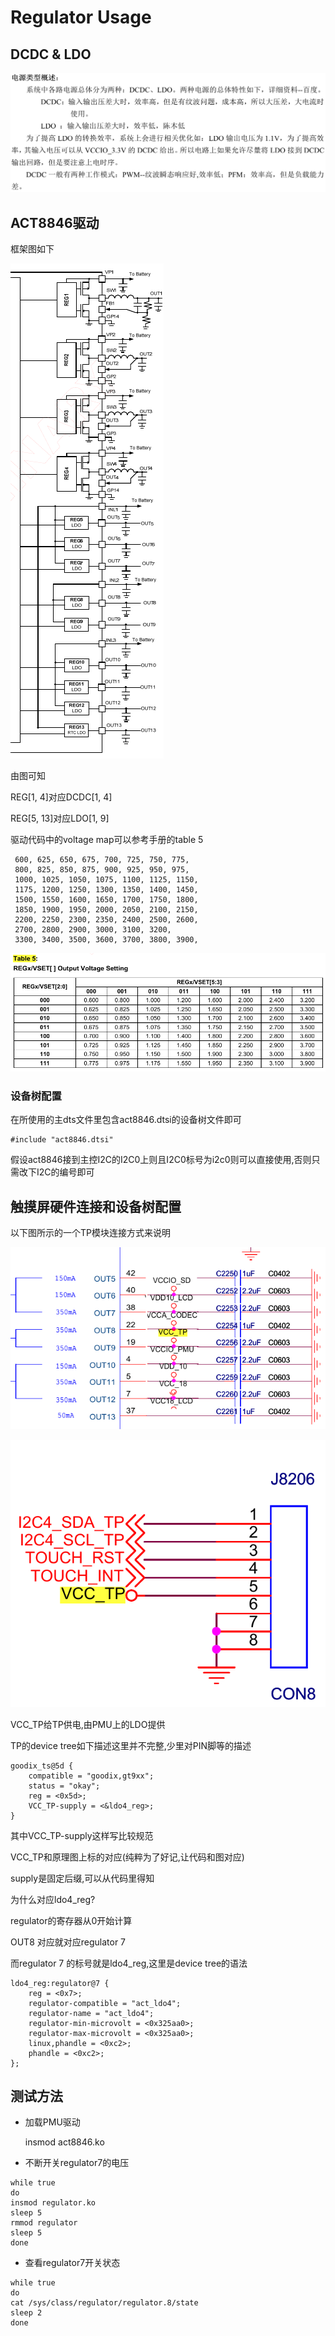 # Regulator Usage

## DCDC & LDO

![dcdc & ld0](./dcdc_ldo1.png)

## ACT8846驱动

框架图如下

![BLOCK DIAGRAM](./dcdc_ldo.png)

由图可知

REG[1, 4]对应DCDC[1, 4]

REG[5, 13]对应LDO[1, 9]

驱动代码中的voltage map可以参考手册的table 5

	 600, 625, 650, 675, 700, 725, 750, 775,
	 800, 825, 850, 875, 900, 925, 950, 975,
	 1000, 1025, 1050, 1075, 1100, 1125, 1150,
	 1175, 1200, 1250, 1300, 1350, 1400, 1450,
	 1500, 1550, 1600, 1650, 1700, 1750, 1800,
	 1850, 1900, 1950, 2000, 2050, 2100, 2150,
	 2200, 2250, 2300, 2350, 2400, 2500, 2600,
	 2700, 2800, 2900, 3000, 3100, 3200,
	 3300, 3400, 3500, 3600, 3700, 3800, 3900,

![Table5](./table5.png)

### 设备树配置

在所使用的主dts文件里包含act8846.dtsi的设备树文件即可

	#include "act8846.dtsi"

假设act8846接到主控I2C的I2C0上则且I2C0标号为i2c0则可以直接使用,否则只需改下I2C的编号即可

## 触摸屏硬件连接和设备树配置

以下图所示的一个TP模块连接方式来说明

![vcc_tp_1](./vcc_tp_1.png)

![vcc_tp_2](./vcc_tp_2.png)

VCC_TP给TP供电,由PMU上的LDO提供

TP的device tree如下描述这里并不完整,少里对PIN脚等的描述

```shell
goodix_ts@5d {
    compatible = "goodix,gt9xx";
    status = "okay";
    reg = <0x5d>;
    VCC_TP-supply = <&ldo4_reg>;
}
```

其中VCC_TP-supply这样写比较规范

VCC_TP和原理图上标的对应(纯粹为了好记,让代码和图对应)

supply是固定后缀,可以从代码里得知

为什么对应ldo4_reg?

regulator的寄存器从0开始计算

OUT8 对应就对应regulator 7

而regulator 7 的标号就是ldo4_reg,这里是device tree的语法

```shell
ldo4_reg:regulator@7 {
	reg = <0x7>;
	regulator-compatible = "act_ldo4";
	regulator-name = "act_ldo4";
	regulator-min-microvolt = <0x325aa0>;
	regulator-max-microvolt = <0x325aa0>;
	linux,phandle = <0xc2>;
	phandle = <0xc2>;
};
```

## 测试方法

- 加载PMU驱动

	insmod act8846.ko

- 不断开关regulator7的电压

```shell
while true
do
insmod regulator.ko
sleep 5
rmmod regulator
sleep 5
done
```

- 查看regulator7开关状态

```shell
while true
do
cat /sys/class/regulator/regulator.8/state
sleep 2
done
```
